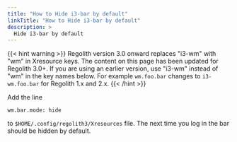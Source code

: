 ```yaml
---
title: "How to Hide i3-bar by default"
linkTitle: "How to Hide i3-bar by default"
description: >
  Hide i3-bar by default
---
```


{{< hint warning >}}
Regolith version 3.0 onward replaces "i3-wm" with "wm" in Xresource keys.  The content on this page has been updated for Regolith 3.0+.  If you are using an earlier version, use "i3-wm" instead of "wm" in the key names below.  For example `wm.foo.bar` changes to `i3-wm.foo.bar` for Regolith 1.x and 2.x.
{{< /hint >}}

Add the line
```
wm.bar.mode: hide
```
to `$HOME/.config/regolith3/Xresources` file.
The next time you log in the bar should be hidden by default.
